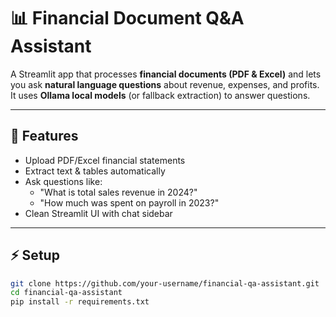 # 📊 Financial Document Q&A Assistant

A Streamlit app that processes **financial documents (PDF & Excel)** and lets you ask **natural language questions** about revenue, expenses, and profits.  
It uses **Ollama local models** (or fallback extraction) to answer questions.

---

## 🚀 Features
- Upload PDF/Excel financial statements  
- Extract text & tables automatically  
- Ask questions like:  
  - "What is total sales revenue in 2024?"  
  - "How much was spent on payroll in 2023?"  
- Clean Streamlit UI with chat sidebar  

---

## ⚡ Setup
```bash
git clone https://github.com/your-username/financial-qa-assistant.git
cd financial-qa-assistant
pip install -r requirements.txt
